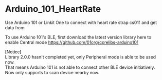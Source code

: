 # Arduino_101_HeartRate
Use Arduino 101 or Linkit One to connect with heart rate strap cs011 and get data from


To use Arduino 101's BLE, first download the latest version library here to enable Central mode
https://github.com/01org/corelibs-arduino101


[Notice]</br>
Library 2.0.0 hasn't completed yet, only Peripheral mode is able to be used now. </br> 
That means Arduino 101 is not able to connect other BLE device initiatively. </br>
Now only supports to scan device nearby now. </br>
